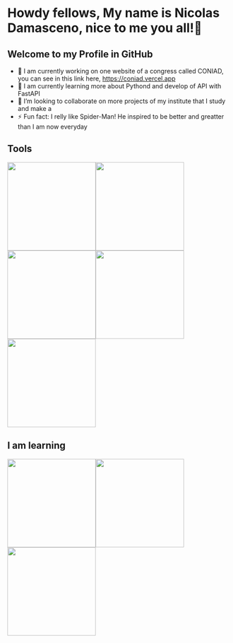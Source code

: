 # Howdy fellows, My name is Nicolas Damasceno, nice to me you all!👋
## Welcome to my Profile in GitHub
<i class="devicon-fastapi-plain-wordmark"></i>

- 🔭 I am currently working on one website of a congress called CONIAD, you can see in this link here, https://coniad.vercel.app
- 🌱 I am currently learning more about Pythond and develop of API with FastAPI
- 👯 I’m looking to collaborate on more projects of my institute that I study and make a 
- ⚡ Fun fact: I relly like Spider-Man! He inspired to be better and greatter than I am now everyday

## Tools
<img loading="lazy" src="https://cdn.jsdelivr.net/gh/devicons/devicon@latest/icons/python/python-original-wordmark.svg" width="200" height="200"/><img loading="lazy" src="https://cdn.jsdelivr.net/gh/devicons/devicon@latest/icons/javascript/javascript-original.svg" width="200" height="200"/><img loading="lazy" src="https://cdn.jsdelivr.net/gh/devicons/devicon@latest/icons/html5/html5-original-wordmark.svg" width="200" height="200"/><img loading="lazy" src="https://cdn.jsdelivr.net/gh/devicons/devicon@latest/icons/css3/css3-original-wordmark.svg" width="200" height="200"/><img loading="lazy" src="https://cdn.jsdelivr.net/gh/devicons/devicon@latest/icons/mysql/mysql-original-wordmark.svg" width="200" height="200"/>

## I am learning
<img loading="lazy" src="https://cdn.jsdelivr.net/gh/devicons/devicon@latest/icons/django/django-plain-wordmark.svg" width="200" height="200"/><img loading="lazy" src="https://cdn.jsdelivr.net/gh/devicons/devicon@latest/icons/fastapi/fastapi-original-wordmark.svg" width="200" height="200"/><img loading="lazy" src="https://cdn.jsdelivr.net/gh/devicons/devicon@latest/icons/linux/linux-original.svg" width="200" height="200"/>
